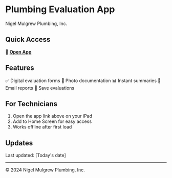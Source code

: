 # Plumbing Evaluation App
Nigel Mulgrew Plumbing, Inc.

## Quick Access
🔗 **[Open App](https://[your-username].github.io/plumbing-evaluation-app)**

## Features
✅ Digital evaluation forms
📸 Photo documentation
📊 Instant summaries
📧 Email reports
💾 Save evaluations

## For Technicians
1. Open the app link above on your iPad
2. Add to Home Screen for easy access
3. Works offline after first load

## Updates
Last updated: [Today's date]

---
© 2024 Nigel Mulgrew Plumbing, Inc.
